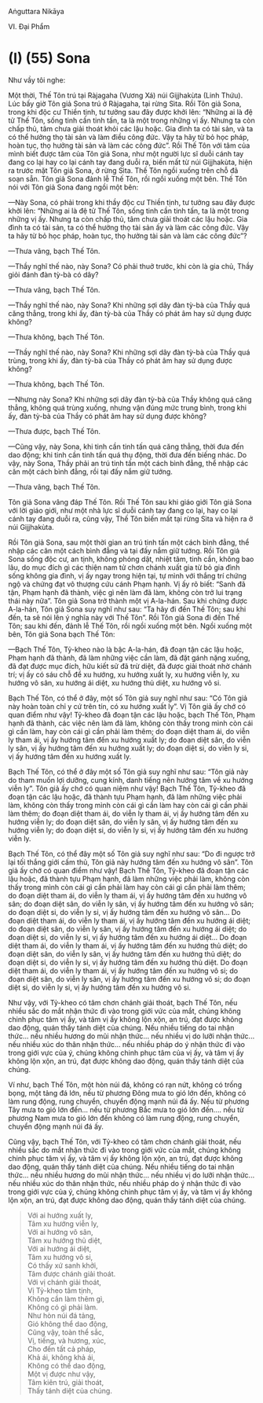 Aṅguttara Nikāya

VI. Ðại Phẩm

# (I) (55) Sona

Như vầy tôi nghe:

Một thời, Thế Tôn trú tại Ràjagaha (Vương Xá) núi Gijjhakùta (Linh Thứu). Lúc bấy giờ Tôn giả Sona trú ở Ràjagaha, tại rừng Sìta. Rồi Tôn giả Sona, trong khi độc cư Thiền tịnh, tư tưởng sau đây được khởi lên: “Những ai là đệ tử Thế Tôn, sống tinh cần tinh tấn, ta là một trong những vị ấy. Nhưng ta còn chấp thủ, tâm chưa giải thoát khỏi các lậu hoặc. Gia đình ta có tài sản, và ta có thể hưởng thọ tài sản và làm điều công đức. Vậy ta hãy từ bỏ học pháp, hoàn tục, thọ hưởng tài sản và làm các công đức”. Rồi Thế Tôn với tâm của mình biết được tâm của Tôn giả Sona, như một người lực sĩ duỗi cánh tay đang co lại hay co lại cánh tay đang duỗi ra, biến mất từ núi Gijjhakùta, hiện ra trước mặt Tôn giả Sona, ở rừng Sìta. Thế Tôn ngồi xuống trên chỗ đã soạn sẵn. Tôn giả Sona đảnh lễ Thế Tôn, rồi ngồi xuống một bên. Thế Tôn nói với Tôn giả Sona đang ngồi một bên:

—Này Sona, có phải trong khi thầy độc cư Thiền tịnh, tư tưởng sau đây được khởi lên: “Những ai là đệ tử Thế Tôn, sống tinh cần tinh tấn, ta là một trong những vị ấy. Nhưng ta còn chấp thủ, tâm chưa giải thoát các lậu hoặc. Gia đình ta có tài sản, ta có thể hưởng thọ tài sản ấy và làm các công đức. Vậy ta hãy từ bỏ học pháp, hoàn tục, thọ hưởng tài sản và làm các công đức”?

—Thưa vâng, bạch Thế Tôn.

—Thầy nghĩ thế nào, này Sona? Có phải thuở trước, khi còn là gia chủ, Thầy giỏi đánh đàn tỳ-bà có dây?

—Thưa vâng, bạch Thế Tôn.

—Thầy nghĩ thế nào, này Sona? Khi những sợi dây đàn tỳ-bà của Thầy quá căng thẳng, trong khi ấy, đàn tỳ-bà của Thầy có phát âm hay sử dụng được không?

—Thưa không, bạch Thế Tôn.

—Thầy nghĩ thế nào, này Sona? Khi những sợi dây đàn tỳ-bà của Thầy quá trùng, trong khi ấy, đàn tỳ-bà của Thầy có phát âm hay sử dụng được không?

—Thưa không, bạch Thế Tôn.

—Nhưng này Sona? Khi những sợi dây đàn tỳ-bà của Thầy không quá căng thẳng, không quá trùng xuống, nhưng vặn đúng mức trung bình, trong khi ấy, đàn tỳ-bà của Thầy có phát âm hay sử dụng được không?

—Thưa được, bạch Thế Tôn.

—Cũng vậy, này Sona, khi tinh cần tinh tấn quá căng thẳng, thời đưa đến dao động; khi tinh cần tinh tấn quá thụ động, thời đưa đến biếng nhác. Do vậy, này Sona, Thầy phải an trú tinh tấn một cách bình đẳng, thể nhập các căn một cách bình đẳng, rồi tại đấy nắm giữ tướng.

—Thưa vâng, bạch Thế Tôn.

Tôn giả Sona vâng đáp Thế Tôn. Rồi Thế Tôn sau khi giáo giới Tôn giả Sona với lời giáo giới, như một nhà lực sĩ duỗi cánh tay đang co lại, hay co lại cánh tay đang duỗi ra, cũng vậy, Thế Tôn biến mất tại rừng Sìta và hiện ra ở núi Gijjhakùta.

Rồi Tôn giả Sona, sau một thời gian an trú tinh tấn một cách bình đẳng, thể nhập các căn một cách bình đẳng và tại đấy nắm giữ tướng. Rồi Tôn giả Sona sống độc cư, an tịnh, không phóng dật, nhiệt tâm, tinh cần, không bao lâu, do mục đích gì các thiện nam tử chơn chánh xuất gia từ bỏ gia đình sống không gia đình, vị ấy ngay trong hiện tại, tự mình với thắng trí chứng ngộ và chứng đạt vô thượng cứu cánh Phạm hạnh. Vị ấy rõ biết: “Sanh đã tận, Phạm hạnh đã thành, việc gì nên làm đã làm, không còn trở lui trạng thái này nữa”. Tôn giả Sona trở thành một vị A-la-hán. Sau khi chứng được A-la-hán, Tôn giả Sona suy nghĩ như sau: “Ta hãy đi đến Thế Tôn; sau khi đến, ta sẽ nói lên ý nghĩa này với Thế Tôn”. Rồi Tôn giả Sona đi đến Thế Tôn; sau khi đến, đảnh lễ Thế Tôn, rồi ngồi xuống một bên. Ngồi xuống một bên, Tôn giả Sona bạch Thế Tôn:

—Bạch Thế Tôn, Tỷ-kheo nào là bậc A-la-hán, đã đoạn tận các lậu hoặc, Phạm hạnh đã thành, đã làm những việc cần làm, đã đặt gánh nặng xuống, đã đạt được mục đích, hữu kiết sử đã trừ diệt, đã được giải thoát nhờ chánh trí; vị ấy có sáu chỗ để xu hướng, xu hướng xuất ly, xu hướng viễn ly, xu hướng vô sân, xu hướng ái diệt, xu hướng thủ diệt, xu hướng vô si.

Bạch Thế Tôn, có thể ở đây, một số Tôn giả suy nghĩ như sau: “Có Tôn giả này hoàn toàn chỉ y cứ trên tín, có xu hướng xuất ly”. Vị Tôn giả ấy chớ có quan điểm như vậy! Tỷ-kheo đã đoạn tận các lậu hoặc, bạch Thế Tôn, Phạm hạnh đã thành, các việc nên làm đã làm, không còn thấy trong mình còn cái gì cần làm, hay còn cái gì cần phải làm thêm; do đoạn diệt tham ái, do viễn ly tham ái, vị ấy hướng tâm đến xu hướng xuất ly; do đoạn diệt sân, do viễn ly sân, vị ấy hướng tâm đến xu hướng xuất ly; do đoạn diệt si, do viễn ly si, vị ấy hướng tâm đến xu hướng xuất ly.

Bạch Thế Tôn, có thể ở đây một số Tôn giả suy nghĩ như sau: “Tôn giả này do tham muốn lợi dưỡng, cung kính, danh tiếng nên hướng tâm về xu hướng viễn ly”. Tôn giả ấy chớ có quan niệm như vậy! Bạch Thế Tôn, Tỷ-kheo đã đoạn tận các lậu hoặc, đã thành tựu Phạm hạnh, đã làm những việc phải làm, không còn thấy trong mình còn cái gì cần làm hay còn cái gì cần phải làm thêm; do đoạn diệt tham ái, do viễn ly tham ái, vị ấy hướng tâm đến xu hướng viễn ly; do đoạn diệt sân, do viễn ly sân, vị ấy hướng tâm đến xu hướng viễn ly; do đoạn diệt si, do viễn ly si, vị ấy hướng tâm đến xu hướng viễn ly.

Bạch Thế Tôn, có thể đây một số Tôn giả suy nghĩ như sau: “Do đi ngược trở lại tối thắng giới cấm thủ, Tôn giả này hướng tâm đến xu hướng vô sân”. Tôn giả ấy chớ có quan điểm như vậy! Bạch Thế Tôn, Tỷ-kheo đã đoạn tận các lậu hoặc, đã thành tựu Phạm hạnh, đã làm những việc phải làm, không còn thấy trong mình còn cái gì cần phải làm hay còn cái gì cần phải làm thêm; do đoạn diệt tham ái, do viễn ly tham ái, vị ấy hướng tâm đến xu hướng vô sân; do đoạn diệt sân, do viễn ly sân, vị ấy hướng tâm đến xu hướng vô sân; do đoạn diệt si, do viễn ly si, vị ấy hướng tâm đến xu hướng vô sân... Do đoạn diệt tham ái, do viễn ly tham ái, vị ấy hướng tâm đến xu hướng ái diệt; do đoạn diệt sân, do viễn ly sân, vị ấy hướng tâm đến xu hướng ái diệt; do đoạn diệt si, do viễn ly si, vị ấy hướng tâm đến xu hướng ái diệt... Do đoạn diệt tham ái, do viễn ly tham ái, vị ấy hướng tâm đến xu hướng thủ diệt; do đoạn diệt sân, do viễn ly sân, vị ấy hướng tâm đến xu hướng thủ diệt; do đoạn diệt si, do viễn ly si, vị ấy hướng tâm đến xu hướng thủ diệt. Do đoạn diệt tham ái, do viễn ly tham ái, vị ấy hướng tâm đến xu hướng vô si; do đoạn diệt sân, do viễn ly sân, vị ấy hướng tâm đến xu hướng vô si; do đoạn diệt si, do viễn ly si, vị ấy hướng tâm đến xu hướng vô si.

Như vậy, với Tỷ-kheo có tâm chơn chánh giải thoát, bạch Thế Tôn, nếu nhiều sắc do mắt nhận thức đi vào trong giới vức của mắt, chúng không chinh phục tâm vị ấy, và tâm vị ấy không lộn xộn, an trú, đạt được không dao động, quán thấy tánh diệt của chúng. Nếu nhiều tiếng do tai nhận thức... nếu nhiều hương do mũi nhận thức... nếu nhiều vị do lưỡi nhận thức... nếu nhiều xúc do thân nhận thức... nếu nhiều pháp do ý nhận thức đi vào trong giới vực của ý, chúng không chinh phục tâm của vị ấy, và tâm vị ấy không lộn xộn, an trú, đạt được không dao động, quán thấy tánh diệt của chúng.

Ví như, bạch Thế Tôn, một hòn núi đá, không có rạn nứt, không có trống bọng, một tảng đá lớn, nếu từ phương Ðông mưa to gió lớn đến, không có làm rung động, rung chuyển, chuyển động mạnh núi đá ấy. Nếu từ phương Tây mưa to gió lớn đến... nếu từ phương Bắc mưa to gió lớn đến.... nếu từ phương Nam mưa to gió lớn đến không có làm rung động, rung chuyển, chuyển động mạnh núi đá ấy.

Cũng vậy, bạch Thế Tôn, với Tỷ-kheo có tâm chơn chánh giải thoát, nếu nhiều sắc do mắt nhận thức đi vào trong giới vức của mắt, chúng không chinh phục tâm vị ấy, và tâm vị ấy không lộn xộn, an trú, đạt được không dao động, quán thấy tánh diệt của chúng. Nếu nhiều tiếng do tai nhận thức... nếu nhiều hương do mũi nhận thức... nếu nhiều vị do lưỡi nhận thức... nếu nhiều xúc do thân nhận thức, nếu nhiều pháp do ý nhận thức đi vào trong giới vực của ý, chúng không chinh phục tâm vị ấy, và tâm vị ấy không lộn xộn, an trú, đạt được không dao động, quán thấy tánh diệt của chúng.

> Với ai hướng xuất ly,  
> Tâm xu hướng viễn ly,  
> Với ai hướng vô sân,  
> Tâm xu hướng thủ diệt,  
> Với ai hướng ái diệt,  
> Tâm xu hướng vô si,  
> Có thấy xứ sanh khởi,  
> Tâm được chánh giải thoát.  
> Với vị chánh giải thoát,  
> Vị Tỷ-kheo tâm tịnh,  
> Không cần làm thêm gì,  
> Không có gì phải làm.  
> Như hòn núi đá tảng,  
> Gió không thể dao động,  
> Cũng vậy, toàn thể sắc,  
> Vị, tiếng, và hương, xúc,  
> Cho đến tất cả pháp,  
> Khả ái, không khả ái,  
> Không có thể dao động,  
> Một vị được như vậy,  
> Tâm kiên trú, giải thoát,  
> Thấy tánh diệt của chúng.

